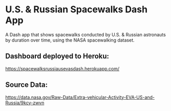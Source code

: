 # U.S. & Russian Spacewalks Dash App
A Dash app that shows spacewalks conducted by U.S. & Russian astronauts by duration over time, using the NASA spacewalking dataset.  

## Dashboard deployed to Heroku:
https://spacewalksrussiausevasdash.herokuapp.com/

## Source Data:
https://data.nasa.gov/Raw-Data/Extra-vehicular-Activity-EVA-US-and-Russia/9kcy-zwvn
